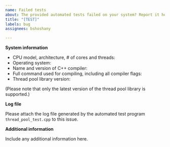 ```yaml
---
name: Failed tests
about: The provided automated tests failed on your system? Report it here.
title: "[TEST]"
labels: bug
assignees: bshoshany

---
```


**System information**

* CPU model, architecture, # of cores and threads:
* Operating system:
* Name and version of C++ compiler:
* Full command used for compiling, including all compiler flags:
* Thread pool library version:

(Please note that only the latest version of the thread pool library is supported.)

**Log file**

Please attach the log file generated by the automated test program `thread_pool_test.cpp` to this issue.

**Additional information**

Include any additional information here.
